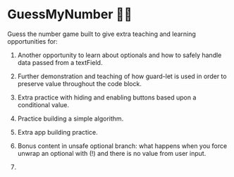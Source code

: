 # GuessMyNumber 🤔💯
Guess the number game built to give extra teaching and learning opportunities for:
1. Another opportunity to learn about optionals and how to safely handle data passed from a textField.
2. Further demonstration and teaching of how guard-let is used in order to preserve value throughout the code block.
3. Extra practice with hiding and enabling buttons based upon a conditional value.
4. Practice building a simple algorithm.
5. Extra app building practice.
6. Bonus content in unsafe optional branch: what happens when you force unwrap an optional with (!) and there is no value from user input.

7. 
